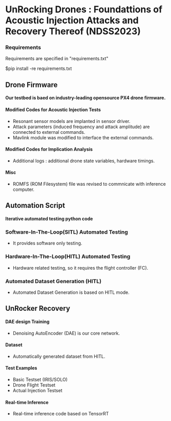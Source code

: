# UnRocking Drones : Foundattions of Acoustic Injection Attacks and Recovery Thereof (NDSS2023)

### Requirements 

Requirements are specified in "requirements.txt"

$pip install -re requirements.txt

## Drone Firmware 
#### Our testbed is baed on industry-leading opensource PX4 drone firmware. 
#### Modified Codes for Acoustic Injection Tests 
 - Resonant sensor models are implanted in sensor driver.
 - Attack parameters (induced frequency and attack amplitude) are connected to external commands.
 - Mavlink module was modified to interface the external commands.
 
#### Modified Codes for Implication Analysis 
 - Additional logs : additional drone state variables, hardware timings.

#### Misc 
 - ROMFS (ROM Filesystem) file was revised to commnicate with inference computer.

## Automation Script 

#### Iterative automated testing python code 

### Software-In-The-Loop(SITL) Automated Testing 

 - It provides software only testing.

### Hardware-In-The-Loop(HITL) Automated Testing 
 - Hardware related testing, so it requires the flight controller (FC).

### Automated Dataset Generation (HITL) 
 - Automated Dataset Generation is based on HITL mode.

## UnRocker Recovery 
#### DAE design Training 
 - Denoising AutoEncoder (DAE) is our core network.

#### Dataset 
 - Automatically generated dataset from HITL.

#### Test Examples 
 - Basic Testset (IRIS/SOLO)
 - Drone Flight Testset
 - Actual Injection Testset

#### Real-time Inference 
 - Real-time inference code based on TensorRT


